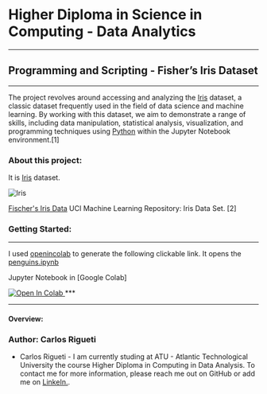 # Higher Diploma in Science in Computing - Data Analytics
***
## Programming and Scripting - Fisher’s Iris Dataset
***
The project revolves around accessing and analyzing the [Iris](https://github.com/CarlosRigueti/pands-project/blob/main/iris.csv) dataset, a classic dataset frequently used in the field of data science and machine learning. By working with this dataset, we aim to demonstrate a range of skills, including data manipulation, statistical analysis, visualization, and programming techniques using [Python](https://www.python.org/) within the Jupyter Notebook environment.[1]

### About this project:

It is [Iris](https://github.com/CarlosRigueti/pands-project/blob/main/iris.csv) dataset.

![Iris](https://github.com/CarlosRigueti/pands-project/assets/159485788/e79c61f7-7b01-4dec-aa58-662734067af9)

[Fischer's Iris Data](https://archive.ics.uci.edu/dataset/53/iris) UCI Machine Learning Repository: Iris Data Set. [2]


### Getting Started:

***
I used [openincolab](https://openincolab.com/) to generate the following clickable link. It opens the [penguins.ipynb](https://raw.githubusercontent.com/CarlosRigueti/pands-project/main/analysis.ipynb)

</a> Jupyter Notebook in [Google Colab]

<a target="_blank" href="https://colab.research.google.com/github/CarlosRigueti/pands-project">
  <img src="https://colab.research.google.com/assets/colab-badge.svg" alt="Open In Colab"/>
</a>
***

***
#### Overview: 

### Author: Carlos Rigueti
* Carlos Rigueti - I am currently studing at ATU - Atlantic Technological University the course Higher Diploma in Computing in Data Analysis. To contact me for more information, please reach me out on GitHub or add me on [LinkeIn.](https://www.linkedin.com/in/carlos-rigueti-b6323926/).